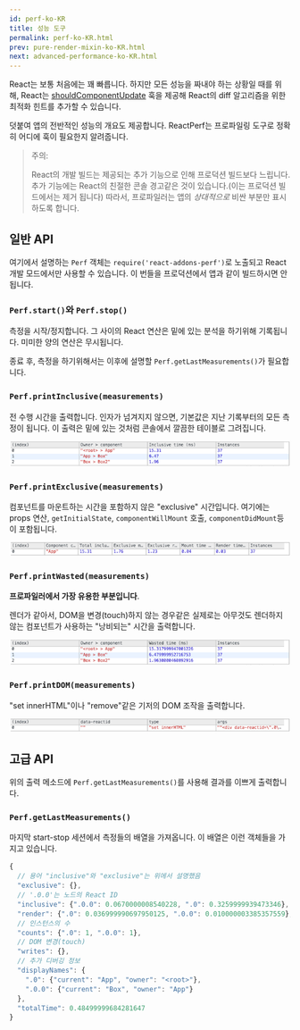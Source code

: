 ```yaml
---
id: perf-ko-KR
title: 성능 도구
permalink: perf-ko-KR.html
prev: pure-render-mixin-ko-KR.html
next: advanced-performance-ko-KR.html
---
```


React는 보통 처음에는 꽤 빠릅니다. 하지만 모든 성능을 짜내야 하는 상황일 때를 위해, React는 [shouldComponentUpdate](/docs/component-specs.html#updating-shouldcomponentupdate) 훅을 제공해 React의 diff 알고리즘을 위한 최적화 힌트를 추가할 수 있습니다.

덧붙여 앱의 전반적인 성능의 개요도 제공합니다. ReactPerf는 프로파일링 도구로 정확히 어디에 훅이 필요한지 알려줍니다.

> 주의:
>
> React의 개발 빌드는 제공되는 추가 기능으로 인해 프로덕션 빌드보다 느립니다. 추가 기능에는 React의 친절한 콘솔 경고같은 것이 있습니다.(이는 프로덕션 빌드에서는 제거 됩니다) 따라서, 프로파일러는 앱의 _상대적으로_ 비싼 부분만 표시하도록 합니다.

## 일반 API

여기에서 설명하는 `Perf` 객체는 `require('react-addons-perf')`로 노출되고 React 개발 모드에서만 사용할 수 있습니다. 이 번들을 프로덕션에서 앱과 같이 빌드하시면 안됩니다.

### `Perf.start()`와 `Perf.stop()`
측정을 시작/정지합니다. 그 사이의 React 연산은 밑에 있는 분석을 하기위해 기록됩니다. 미미한 양의 연산은 무시됩니다.

종료 후, 측정을 하기위해서는 이후에 설명할 `Perf.getLastMeasurements()`가 필요합니다.

### `Perf.printInclusive(measurements)`
전 수행 시간을 출력합니다. 인자가 넘겨지지 않으면, 기본값은 지난 기록부터의 모든 측정이 됩니다. 이 출력은 밑에 있는 것처럼 콘솔에서 깔끔한 테이블로 그려집니다.

![](/react/img/docs/perf-inclusive.png)

### `Perf.printExclusive(measurements)`
컴포넌트를 마운트하는 시간을 포함하지 않은 "exclusive" 시간입니다. 여기에는 props 연산, `getInitialState`, `componentWillMount` 호출, `componentDidMount`등이 포함됩니다.

![](/react/img/docs/perf-exclusive.png)

### `Perf.printWasted(measurements)`

**프로파일러에서 가장 유용한 부분입니다**.

렌더가 같아서, DOM을 변경(touch)하지 않는 경우같은 실제로는 아무것도 렌더하지 않는 컴포넌트가 사용하는 "낭비되는" 시간을 출력합니다.

![](/react/img/docs/perf-wasted.png)

### `Perf.printDOM(measurements)`
"set innerHTML"이나 "remove"같은 기저의 DOM 조작을 출력합니다.

![](/react/img/docs/perf-dom.png)

## 고급 API

위의 출력 메소드에 `Perf.getLastMeasurements()`를 사용해 결과를 이쁘게 출력합니다.

### `Perf.getLastMeasurements()`
마지막 start-stop 세션에서 측정들의 배열을 가져옵니다. 이 배열은 이런 객체들을 가지고 있습니다.

```js
{
  // 용어 "inclusive"와 "exclusive"는 위에서 설명했음
  "exclusive": {},
  // '.0.0'는 노드의 React ID
  "inclusive": {".0.0": 0.0670000008540228, ".0": 0.3259999939473346},
  "render": {".0": 0.036999990697950125, ".0.0": 0.010000003385357559},
  // 인스턴스의 수
  "counts": {".0": 1, ".0.0": 1},
  // DOM 변경(touch)
  "writes": {},
  // 추가 디버깅 정보
  "displayNames": {
    ".0": {"current": "App", "owner": "<root>"},
    ".0.0": {"current": "Box", "owner": "App"}
  },
  "totalTime": 0.48499999684281647
}
```
